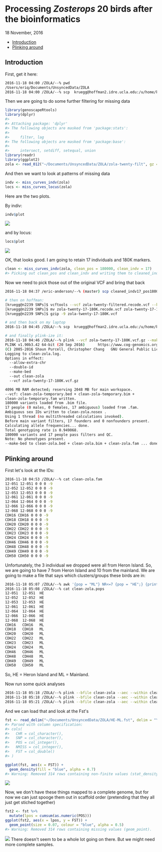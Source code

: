 Processing *Zosterops* 20 birds after the bioinformatics
================
18 November, 2016

-   [Introduction](#introduction)
-   [Plinking around](#plinking-around)

<!-- README.md is generated from README.Rmd. Please edit that file -->
Introduction
------------

First, get it here:

``` sh
2016-11-18 04:00 /ZOLA/--% pwd
/Users/eriq/Documents/UnsyncedData/ZOLA
2016-11-18 04:00 /ZOLA/--% scp  kruegg@hoffman2.idre.ucla.edu:/u/home/k/kruegg/nobackup-klohmuel/ZOLA/SNPs/zola-twenty-filt.012.*  ./ 
```

Then we are going to do some further filtering for missing data

``` r
library(genoscapeRtools)
library(dplyr)
#> 
#> Attaching package: 'dplyr'
#> The following objects are masked from 'package:stats':
#> 
#>     filter, lag
#> The following objects are masked from 'package:base':
#> 
#>     intersect, setdiff, setequal, union
library(readr)
library(ggplot2)
zola <- read_012("~/Documents/UnsyncedData/ZOLA/zola-twenty-filt", gz = TRUE)
```

And then we want to look at patterns of missing data

``` r
indv <- miss_curves_indv(zola)
locs <- miss_curves_locus(zola)
```

Here are the two plots.

By indiv:

``` r
indv$plot
```

![](zola-twenty-figs/indv-plot-1.png)

and by locus:

``` r
locs$plot
```

![](zola-twenty-figs/loc-plot-1.png)

OK, that looks good. I am going to retain 17 individuals and 180K markers.

``` r
clean <- miss_curves_indv(zola, clean_pos = 180000, clean_indv = 17)
#> Picking out clean_pos and clean_indv and writing them to cleaned_indv17_pos180000.012
```

Now we need to pick those out of the original VCF and bring that back

``` sh
2016-11-18 04:37 /eric-anderson/--% (master) scp cleaned_indv17_pos180000.012.* kruegg@hoffman2.idre.ucla.edu:/u/home/k/kruegg/nobackup-klohmuel/ZOLA/SNPs/

# then on hoffman:
[kruegg@n2239 SNPs]$ vcftools --vcf zola-twenty-filtered.recode.vcf --keep cleaned_indv17_pos180000.012.indv  --positions cleaned_indv17_pos180000.012.pos  --out zola-twenty-17-180K --recode
[kruegg@n2239 SNPs]$ mv zola-twenty-17-180K.recode.vcf zola-twenty-17-180K.vcf
[kruegg@n2239 SNPs]$ gzip -9 zola-twenty-17-180K.vcf 

# and then back on my laptop
2016-11-18 04:45 /ZOLA/--% scp  kruegg@hoffman2.idre.ucla.edu:/u/home/k/kruegg/nobackup-klohmuel/ZOLA/SNPs/zola-twenty-17-180K.vcf.gz ./ 

# and finally plink-ize it:
2016-11-18 04:46 /ZOLA/--% plink --vcf zola-twenty-17-180K.vcf.gz --make-bed --out clean-zola --aec --double-id
PLINK v1.90b3.42 64-bit (20 Sep 2016)      https://www.cog-genomics.org/plink2
(C) 2005-2016 Shaun Purcell, Christopher Chang   GNU General Public License v3
Logging to clean-zola.log.
Options in effect:
  --allow-extra-chr
  --double-id
  --make-bed
  --out clean-zola
  --vcf zola-twenty-17-180K.vcf.gz

4096 MB RAM detected; reserving 2048 MB for main workspace.
--vcf: clean-zola-temporary.bed + clean-zola-temporary.bim +
clean-zola-temporary.fam written.
180000 variants loaded from .bim file.
17 people (0 males, 0 females, 17 ambiguous) loaded from .fam.
Ambiguous sex IDs written to clean-zola.nosex .
Using 1 thread (no multithreaded calculations invoked).
Before main variant filters, 17 founders and 0 nonfounders present.
Calculating allele frequencies... done.
Total genotyping rate is 0.949068.
180000 variants and 17 people pass filters and QC.
Note: No phenotypes present.
--make-bed to clean-zola.bed + clean-zola.bim + clean-zola.fam ... done.
```

Plinking around
---------------

First let's look at the IDs:

``` sh
2016-11-18 04:53 /ZOLA/--% cat clean-zola.fam 
12-051 12-051 0 0 0 -9
12-052 12-052 0 0 0 -9
12-053 12-053 0 0 0 -9
12-061 12-061 0 0 0 -9
12-064 12-064 0 0 0 -9
12-066 12-066 0 0 0 -9
12-068 12-068 0 0 0 -9
CDH16 CDH16 0 0 0 -9
CDH18 CDH18 0 0 0 -9
CDH20 CDH20 0 0 0 -9
CDH22 CDH22 0 0 0 -9
CDH23 CDH23 0 0 0 -9
CDH24 CDH24 0 0 0 -9
CDH46 CDH46 0 0 0 -9
CDH48 CDH48 0 0 0 -9
CDH49 CDH49 0 0 0 -9
CDH50 CDH50 0 0 0 -9
```

Unfortunately, the 3 individual we dropped were all from Heron Island. So, we are going to have 7 from Heron Island and 10 from the mainland. We are going to make a file that says which clusters/groups these birds are in:

``` sh
2016-11-18 05:07 /ZOLA/--% awk '{pop = "ML"} NR<=7 {pop = "HE";} {printf("%s\t%s\t%s\n",$1,$2,pop);}' clean-zola.fam > clean-zola.pops
2016-11-18 05:08 /ZOLA/--% cat clean-zola.pops 
12-051  12-051  HE
12-052  12-052  HE
12-053  12-053  HE
12-061  12-061  HE
12-064  12-064  HE
12-066  12-066  HE
12-068  12-068  HE
CDH16   CDH16   ML
CDH18   CDH18   ML
CDH20   CDH20   ML
CDH22   CDH22   ML
CDH23   CDH23   ML
CDH24   CDH24   ML
CDH46   CDH46   ML
CDH48   CDH48   ML
CDH49   CDH49   ML
CDH50   CDH50   ML
```

So, HE = Heron Island and ML = Mainland.

Now run some quick analyses

``` sh
2016-11-18 05:18 /ZOLA/--% plink --bfile clean-zola --aec --within clean-zola.pops --keep-cluster-names HE --out HE --hardy --freqx
2016-11-18 05:18 /ZOLA/--% plink --bfile clean-zola --aec --within clean-zola.pops --keep-cluster-names ML --out ML --hardy --freqx
2016-11-18 05:21 /ZOLA/--% plink --bfile clean-zola --aec --within clean-zola.pops --out HE-ML --fst
```

And we can load that and look at the Fst's

``` r
fst <- read_delim("~/Documents/UnsyncedData/ZOLA/HE-ML.fst", delim = "\t")
#> Parsed with column specification:
#> cols(
#>   CHR = col_character(),
#>   SNP = col_character(),
#>   POS = col_integer(),
#>   NMISS = col_integer(),
#>   FST = col_double()
#> )
```

``` r
ggplot(fst, aes(x = FST)) +
  geom_density(fill = "blue", alpha = 0.7)
#> Warning: Removed 314 rows containing non-finite values (stat_density).
```

![](zola-twenty-figs/fst-density-1.png)

Now, we don't have these things mapped to a complete genome, but for now we can just spooge them out in scaffold order (pretending that they all just get stiched together)

``` r
fst2 <- fst %>%
  mutate(lpos = cumsum(as.numeric(POS)))
ggplot(fst2, aes(x = lpos, y = FST)) +
  geom_point(size = 0.07, colour = "blue", alpha = 0.5)
#> Warning: Removed 314 rows containing missing values (geom_point).
```

![](zola-twenty-figs/fst-trace-1.png) There doesn't seem to be a whole lot going on there. But we might need more complete samples.
